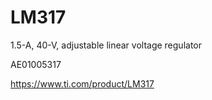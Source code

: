 # LM317
1.5-A, 40-V, adjustable linear voltage regulator

AE01005317

https://www.ti.com/product/LM317
